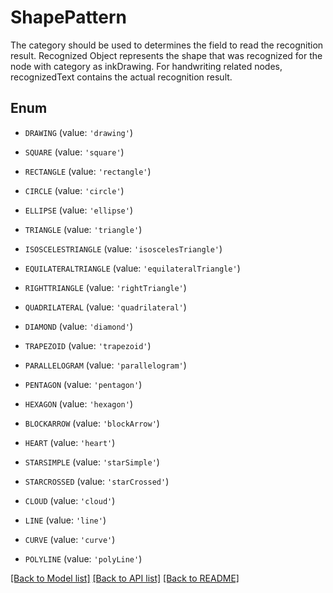 # ShapePattern

The category should be used to determines the field to read the recognition result. Recognized Object represents the shape that was recognized for the node with category as inkDrawing. For handwriting related nodes, recognizedText contains the actual recognition result.

## Enum

* `DRAWING` (value: `'drawing'`)

* `SQUARE` (value: `'square'`)

* `RECTANGLE` (value: `'rectangle'`)

* `CIRCLE` (value: `'circle'`)

* `ELLIPSE` (value: `'ellipse'`)

* `TRIANGLE` (value: `'triangle'`)

* `ISOSCELESTRIANGLE` (value: `'isoscelesTriangle'`)

* `EQUILATERALTRIANGLE` (value: `'equilateralTriangle'`)

* `RIGHTTRIANGLE` (value: `'rightTriangle'`)

* `QUADRILATERAL` (value: `'quadrilateral'`)

* `DIAMOND` (value: `'diamond'`)

* `TRAPEZOID` (value: `'trapezoid'`)

* `PARALLELOGRAM` (value: `'parallelogram'`)

* `PENTAGON` (value: `'pentagon'`)

* `HEXAGON` (value: `'hexagon'`)

* `BLOCKARROW` (value: `'blockArrow'`)

* `HEART` (value: `'heart'`)

* `STARSIMPLE` (value: `'starSimple'`)

* `STARCROSSED` (value: `'starCrossed'`)

* `CLOUD` (value: `'cloud'`)

* `LINE` (value: `'line'`)

* `CURVE` (value: `'curve'`)

* `POLYLINE` (value: `'polyLine'`)

[[Back to Model list]](../README.md#documentation-for-models) [[Back to API list]](../README.md#documentation-for-api-endpoints) [[Back to README]](../README.md)


